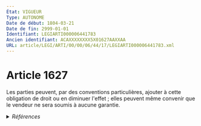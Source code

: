 ```yaml
---
État: VIGUEUR
Type: AUTONOME
Date de début: 1804-03-21
Date de fin: 2999-01-01
Identifiant: LEGIARTI000006441783
Ancien identifiant: ACAXXXXXXXX5X01627AAXXAA
URL: article/LEGI/ARTI/00/00/06/44/17/LEGIARTI000006441783.xml
---
```


<h1>Article 1627</h1>

Les parties peuvent, par des conventions particulières, ajouter à cette
obligation de droit ou en diminuer l'effet ; elles peuvent même convenir que le
vendeur ne sera soumis à aucune garantie.


<details>
  <summary><em>Références</em></summary>

  <h2>Références faites par l'article</h2>
  
  <ul>
    <li>
      CODIFICATION source Loi 1804-03-06
    </li>
    <li>
      CREATION source Loi 1804-03-06 promulguée le 16 mars 1804
    </li>
  </ul>
</details>

